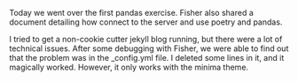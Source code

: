 Today we went over the first pandas exercise. Fisher also shared a document detailing how connect to the server and use poetry and pandas. 

I tried to get a non-cookie cutter jekyll blog running, but there were a lot of technical issues. After some debugging with Fisher, we were able to find out that the problem was in the _config.yml file. I deleted some lines in it, and it magically worked. However, it only works with the minima theme.
